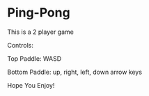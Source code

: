 # Ping-Pong

This is a 2 player game 

Controls:

Top Paddle: WASD

Bottom Paddle: up, right, left, down arrow keys

Hope You Enjoy!
